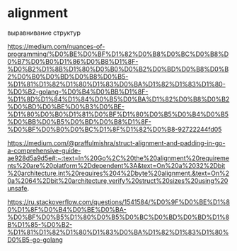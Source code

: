 # alignment

выравнивание структур

https://medium.com/nuances-of-programming/%D0%BE%D0%BF%D1%82%D0%B8%D0%BC%D0%B8%D0%B7%D0%B0%D1%86%D0%B8%D1%8F-%D0%B2%D1%8B%D1%80%D0%B0%D0%B2%D0%BD%D0%B8%D0%B2%D0%B0%D0%BD%D0%B8%D0%B5-%D1%81%D1%82%D1%80%D1%83%D0%BA%D1%82%D1%83%D1%80-%D0%B2-golang-%D0%B4%D0%BB%D1%8F-%D1%8D%D1%84%D1%84%D0%B5%D0%BA%D1%82%D0%B8%D0%B2%D0%BD%D0%BE%D0%B3%D0%BE-%D1%80%D0%B0%D1%81%D0%BF%D1%80%D0%B5%D0%B4%D0%B5%D0%BB%D0%B5%D0%BD%D0%B8%D1%8F-%D0%BF%D0%B0%D0%BC%D1%8F%D1%82%D0%B8-92722244fd05

https://medium.com/@praffulmishra/struct-alignment-and-padding-in-go-a-comprehensive-guide-ae928d5a9d5e#:~:text=In%20Go%2C%20the%20alignment%20requirements%20are%20platform%2Ddependent%3A&text=On%20a%2032%2Dbit%20architecture,int%20requires%204%2Dbyte%20alignment.&text=On%20a%2064%2Dbit%20architecture,verify%20struct%20sizes%20using%20unsafe.

https://ru.stackoverflow.com/questions/1541584/%D0%9F%D0%BE%D1%80%D1%8F%D0%B4%D0%BE%D0%BA-%D0%BF%D0%B5%D1%80%D0%B5%D0%BC%D0%BD%D0%BD%D1%8B%D1%85-%D0%B2-%D1%81%D1%82%D1%80%D1%83%D0%BA%D1%82%D1%83%D1%80%D0%B5-go-golang
